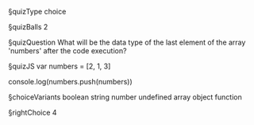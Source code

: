 §quizType
choice

§quizBalls
2

§quizQuestion
What will be the data type of the last element of the array 'numbers' after the code execution?


§quizJS
var numbers = [2, 1, 3]

console.log(numbers.push(numbers))


§choiceVariants
boolean
string
number
undefined
array
object
function


§rightChoice
4
